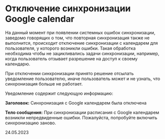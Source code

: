 # Отключение синхронизации Google calendar

На данный момент при появлении системных ошибок синхронизации, заведомо говорящих о том, что повторная синхронизация также не выполнится, происходит отключение синхронизации с календарем для пользователя, у которого возникли ошибки. Такая обработка необходима чтобы не зацикливались задачи синхронизации, например, когда пользователь отзывает разрешение на доступ к своему календарю.

При отключении синхронизации принято решение отсылать уведомление пользователю, иначе пользователь может и не узнать, что синхронизация больше не работает.

Уведомление содержит следующую информацию:

**Заголовок:** Синхронизация с Google календарем была отключена

**Тело сообщения:** При синхронизации расписания с Google календарем возникли непредвиденные ошибки. Пожалуйста, попробуйте включить синхронизацию заново.

24.05.2023
